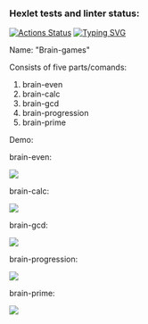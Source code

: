 ﻿### Hexlet tests and linter status:
[![Actions Status](https://github.com/AleksandrZhuravlevv/python-project-49/workflows/hexlet-check/badge.svg)](https://github.com/AleksandrZhuravlevv/python-project-49/actions)
<a href="https://git.io/typing-svg"><img src="https://readme-typing-svg.demolab.com?font=Fira+Code&pause=1000&width=435&lines=Hello%2C+I'm+Aleksandr;And+this+is+my+first+project" alt="Typing SVG" /></a>




Name:
 "Brain-games"




Consists of five parts/comands:
1. brain-even
2. brain-calc
3. brain-gcd
4. brain-progression
5. brain-prime





Demo:

 brain-even:
 
<a href="https://asciinema.org/a/KsxAvVLowlNI1E3gAA2w4r5e5" target="_blank"><img src="https://asciinema.org/a/KsxAvVLowlNI1E3gAA2w4r5e5.svg" /></a>





 brain-calc:

<a href="https://asciinema.org/a/xLjfTIgaa8bzGjgc71UHDhW9p" target="_blank"><img src="https://asciinema.org/a/xLjfTIgaa8bzGjgc71UHDhW9p.svg" /></a>




 brain-gcd:
 
<a href="https://asciinema.org/a/qH1rUEphkk25Bgcew8mGMRmUw" target="_blank"><img src="https://asciinema.org/a/qH1rUEphkk25Bgcew8mGMRmUw.svg" /></a>




 brain-progression:
 
<a href="https://asciinema.org/a/1n4LEiP1SizyOHK6uOVs9Yn9y" target="_blank"><img src="https://asciinema.org/a/1n4LEiP1SizyOHK6uOVs9Yn9y.svg" /></a>




 brain-prime:
 
<a href="https://asciinema.org/a/eh3qLJE43mmQUblCfbZCx9UmE" target="_blank"><img src="https://asciinema.org/a/eh3qLJE43mmQUblCfbZCx9UmE.svg" /></a>

 

